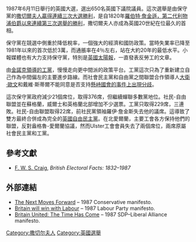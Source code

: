 1987年6月11日舉行的英國大選，選出650名英國下議院議員。這次選舉是由保守黨的[撒切爾夫人贏得連續三次大選勝利](https://zh.wikipedia.org/wiki/撒切爾夫人 "wikilink")，是自1820年[羅伯特·詹金遜，第二代利物浦伯爵以來連續第三次選舉的勝利](https://zh.wikipedia.org/wiki/羅伯特·詹金遜，第二代利物浦伯爵 "wikilink")，撒切爾夫人亦成為英國20世紀在位最久的首相。

保守黨在競選中側重於降低稅率，一個強大的經濟和國防政策。當時失業率已降至1981年以來的首次低於3萬，而通脹率在4％左右，站在大約20年的最低水平。小報媒體也有大力支持保守黨，特別是[英國太陽報](https://zh.wikipedia.org/wiki/英國太陽報 "wikilink")，一直發表反勞工的文章。

由[金諾克領導的工黨](https://zh.wikipedia.org/wiki/金諾克 "wikilink")，慢慢走向更中間派的政策平台。工黨這次只為了重新建立自己作為中間偏左的主要進步路線。而社會民主黨和自由黨之間聯盟合作領導人[大衛·歐文](../Page/大衛·歐文.md "wikilink")和戴維·斯蒂爾不能同意是否支持[懸峙國會的事件上出現分歧](https://zh.wikipedia.org/wiki/懸峙國會 "wikilink")。

這次保守黨政府減少21個席位，取得376席，但繼續蟬聯多數黨地位。社民-自由聯盟並在蘇格蘭，威爾士和英格蘭北部增加不少選票。工黨只取得229席，三連敗。社民-自由聯盟取得22席，前社民黨領袖羅伊·詹金斯失去他的議席。這導致了雙方最終合併成為完全的[英國自由民主黨](https://zh.wikipedia.org/wiki/英國自由民主黨 "wikilink")。在北愛爾蘭，主要工會各方保持他們的聯盟，反對盎格魯-愛爾蘭協議，然而Ulster工會會員失去了兩個席位，兩席原屬社會民主黨和工黨。

## 參考文獻

  - [F. W. S. Craig](https://zh.wikipedia.org/wiki/F._W._S._Craig "wikilink"), *British Electoral Facts: 1832–1987*

## 外部連結

  - [The Next Moves Forward](http://politicsresources.net/area/uk/man/con87.htm) – 1987 Conservative manifesto.
  - [Britain will win with Labour](http://politicsresources.net/area/uk/man/lab87.htm) – 1987 Labour Party manifesto.
  - [Britain United: The Time Has Come](http://politicsresources.net/area/uk/man/lib87.htm) – 1987 SDP–Liberal Alliance manifesto.

[Category:撒切尔夫人](https://zh.wikipedia.org/wiki/Category:撒切尔夫人 "wikilink") [Category:英國選舉](https://zh.wikipedia.org/wiki/Category:英國選舉 "wikilink")